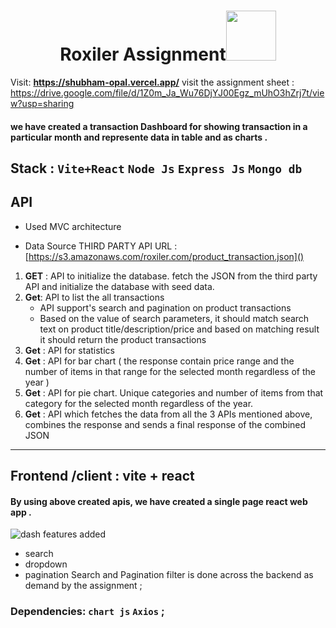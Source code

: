 
## <h1 align="center"><span>Roxiler Assignment</span><img width=80 src="https://github.com/images/mona-whisper.gif" /></h1>

Visit: 
**https://shubham-opal.vercel.app/**
visit the assignment sheet : https://drive.google.com/file/d/1Z0m_Ja_Wu76DjYJ00Egz_mUhO3hZrj7t/view?usp=sharing
#### we have created a transaction Dashboard for showing transaction in a particular month and represente data in table and as charts .

## Stack :  `Vite+React` `Node Js` `Express Js` `Mongo db` 
## API 
- Used MVC architecture 

- Data Source
THIRD PARTY API URL :
[https://s3.amazonaws.com/roxiler.com/product_transaction.json]()

1. **GET** :  API to initialize the database. fetch the JSON from the third party API and initialize the database with seed data.
2. **Get**:  API to list the all transactions
    -  API support's search and pagination on product transactions
    - Based on the value of search parameters, it should match search text on product title/description/price and based on matching result it should return the product transactions
3. **Get** :  API for statistics
4. **Get** :  API for bar chart ( the response contain price range and the number of items in that range for the selected month regardless of the year ) 
5. **Get** :   API for pie chart. Unique categories and number of items from that category for the selected month regardless of the year.
6. **Get** : API which fetches the data from all the 3 APIs mentioned above, combines the response and sends a final response of the combined JSON
------
## Frontend /client : vite + react 
 #### By using above created apis, we have  created a single page react web app .
![dash](https://github.com/kiShubham/Roxiler_assignment/assets/121343665/0cf49bf6-9432-4e2c-9be8-a2bcec5fddea)
features added
  - search 
  - dropdown 
  - pagination
Search and Pagination filter is done across the backend as demand by the assignment ;

### Dependencies: `chart js` `Axios` ;


